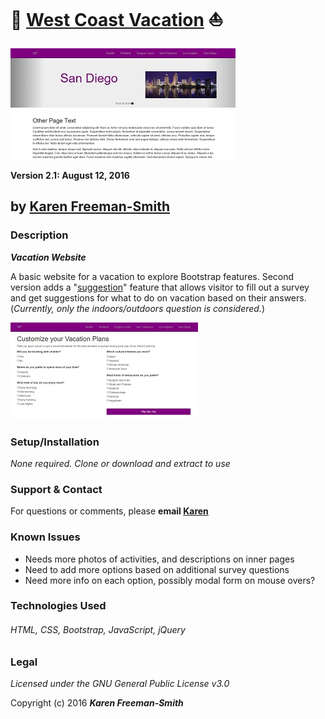 # :city_sunset: [West Coast Vacation](http://karenfreemansmith.github.io/vacation) :sailboat:
![project screenshot](/img/screenshot.jpg)

__Version 2.1: August 12, 2016__

## by [Karen Freeman-Smith](http://karenfreemansmith.github.io)

### Description
__*Vacation Website*__

A basic website for a vacation to explore Bootstrap features. Second version adds a "[suggestion](http://karenfreemansmith.github.io/vacation/customvisit.html)"
feature that allows visitor to fill out a survey and get suggestions for what to do on
vacation based on their answers. (*Currently, only the indoors/outdoors question is considered.*)

![project screenshot](/img/screenshot2.jpg)

### Setup/Installation
*None required. Clone or download and extract to use*

### Support & Contact
For questions or comments, please __email [Karen](karenfreemansmith@gmail.com)__

### Known Issues
* Needs more photos of activities, and descriptions on inner pages
* Need to add more options based on additional survey questions
* Need more info on each option, possibly modal form on mouse overs?


### Technologies Used
###### HTML, CSS, Bootstrap, JavaScript, jQuery

### Legal
*Licensed under the GNU General Public License v3.0*

Copyright (c) 2016 **_Karen Freeman-Smith_**
